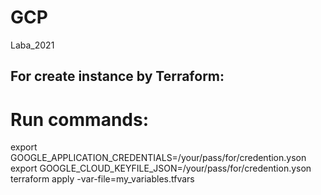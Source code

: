 # GCP
Laba_2021

## For create instance by Terraform:
# Run commands:
export GOOGLE_APPLICATION_CREDENTIALS=/your/pass/for/credention.yson
export GOOGLE_CLOUD_KEYFILE_JSON=/your/pass/for/credention.yson
terraform apply -var-file=my_variables.tfvars

